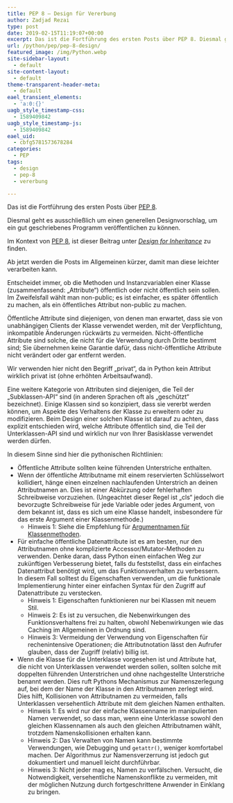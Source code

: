 ```yaml
---
title: PEP 8 – Design für Vererbung
author: Zadjad Rezai
type: post
date: 2019-02-15T11:19:07+00:00
excerpt: Das ist die Fortführung des ersten Posts über PEP 8. Diesmal geht es ausschließlich um einen generellen Designvorschlag, um ein gut geschriebenes Programm veröffentlichen zu können. Im Kontext von PEP 8, ist dieser Beitrag unter Design for Inheritance zu finden.
url: /python/pep/pep-8-design/
featured_image: /img/Python.webp
site-sidebar-layout:
  - default
site-content-layout:
  - default
theme-transparent-header-meta:
  - default
eael_transient_elements:
  - 'a:0:{}'
uagb_style_timestamp-css:
  - 1589409842
uagb_style_timestamp-js:
  - 1589409842
eael_uid:
  - cbfg5781573678284
categories:
  - PEP
tags:
  - design
  - pep-8
  - vererbung

---
```


Das ist die Fortführung des ersten Posts über [PEP 8][1].

Diesmal geht es ausschließlich um einen generellen Designvorschlag, um ein gut geschriebenes Programm veröffentlichen zu können.

Im Kontext von [PEP 8][2], ist dieser Beitrag unter _[Design for Inheritance][3]_ zu finden.

Ab jetzt werden die Posts im Allgemeinen kürzer, damit man diese leichter verarbeiten kann.

Entscheidet immer, ob die Methoden und Instanzvariablen einer Klasse (zusammenfassend: &#8222;Attribute&#8220;) öffentlich oder nicht öffentlich sein sollen. Im Zweifelsfall wählt man non-public; es ist einfacher, es später öffentlich zu machen, als ein öffentliches Attribut non-public zu machen.

Öffentliche Attribute sind diejenigen, von denen man erwartet, dass sie von unabhängigen Clients der Klasse verwendet werden, mit der Verpflichtung, inkompatible Änderungen rückwärts zu vermeiden. Nicht-öffentliche Attribute sind solche, die nicht für die Verwendung durch Dritte bestimmt sind; Sie übernehmen keine Garantie dafür, dass nicht-öffentliche Attribute nicht verändert oder gar entfernt werden.

Wir verwenden hier nicht den Begriff &#8222;privat&#8220;, da in Python kein Attribut wirklich privat ist (ohne erhöhten Arbeitsaufwand).

Eine weitere Kategorie von Attributen sind diejenigen, die Teil der &#8222;Subklassen-API&#8220; sind (in anderen Sprachen oft als &#8222;geschützt&#8220; bezeichnet). Einige Klassen sind so konzipiert, dass sie vererbt werden können, um Aspekte des Verhaltens der Klasse zu erweitern oder zu modifizieren. Beim Design einer solchen Klasse ist darauf zu achten, dass explizit entschieden wird, welche Attribute öffentlich sind, die Teil der Unterklassen-API sind und wirklich nur von Ihrer Basisklasse verwendet werden dürfen.

In diesem Sinne sind hier die pythonischen Richtlinien:

  * Öffentliche Attribute sollten keine führenden Unterstriche enthalten.
  * Wenn der öffentliche Attributname mit einem reservierten Schlüsselwort kollidiert, hänge einen einzelnen nachlaufenden Unterstrich an deinen Attributnamen an. Dies ist einer Abkürzung oder fehlerhaften Schreibweise vorzuziehen. (Ungeachtet dieser Regel ist &#8222;cls&#8220; jedoch die bevorzugte Schreibweise für jede Variable oder jedes Argument, von dem bekannt ist, dass es sich um eine Klasse handelt, insbesondere für das erste Argument einer Klassenmethode.)
      * Hinweis 1: Siehe die Empfehlung für [Argumentnamen für Klassenmethoden][4].
  * Für einfache öffentliche Datenattribute ist es am besten, nur den Attributnamen ohne komplizierte Accessor/Mutator-Methoden zu verwenden. Denke daran, dass Python einen einfachen Weg zur zukünftigen Verbesserung bietet, falls du feststellst, dass ein einfaches Datenattribut benötigt wird, um das Funktionsverhalten zu verbessern. In diesem Fall solltest du Eigenschaften verwenden, um die funktionale Implementierung hinter einer einfachen Syntax für den Zugriff auf Datenattribute zu verstecken.
      * Hinweis 1: Eigenschaften funktionieren nur bei Klassen mit neuem Stil.
      * Hinweis 2: Es ist zu versuchen, die Nebenwirkungen des Funktionsverhaltens frei zu halten, obwohl Nebenwirkungen wie das Caching im Allgemeinen in Ordnung sind.
      * Hinweis 3: Vermeidung der Verwendung von Eigenschaften für rechenintensive Operationen; die Attributnotation lässt den Aufrufer glauben, dass der Zugriff (relativ) billig ist.
  * Wenn die Klasse für die Unterklasse vorgesehen ist und Attribute hat, die nicht von Unterklassen verwendet werden sollen, sollten solche mit doppelten führenden Unterstrichen und ohne nachgestellte Unterstriche benannt werden. Dies ruft Pythons Mechanismus zur Namenszerlegung auf, bei dem der Name der Klasse in den Attributnamen zerlegt wird. Dies hilft, Kollisionen von Attributnamen zu vermeiden, falls Unterklassen versehentlich Attribute mit dem gleichen Namen enthalten.
      * Hinweis 1: Es wird nur der einfache Klassenname im manipulierten Namen verwendet, so dass man, wenn eine Unterklasse sowohl den gleichen Klassennamen als auch den gleichen Attributnamen wählt, trotzdem Namenskollisionen erhalten kann.
      * Hinweis 2: Das Verwalten von Namen kann bestimmte Verwendungen, wie Debugging und `getattr()`, weniger komfortabel machen. Der Algorithmus zur Namensverzerrung ist jedoch gut dokumentiert und manuell leicht durchführbar.
      * Hinweis 3: Nicht jeder mag es, Namen zu verfälschen. Versucht, die Notwendigkeit, versehentliche Namenskonflikte zu vermeiden, mit der möglichen Nutzung durch fortgeschrittene Anwender in Einklang zu bringen.

 [1]: https://zops.top/python/pep-8/
 [2]: https://www.python.org/dev/peps/pep-0008
 [3]: https://www.python.org/dev/peps/pep-0008/#designing-for-inheritance
 [4]: https://zops.top/python/pep-8/#klassennamen
